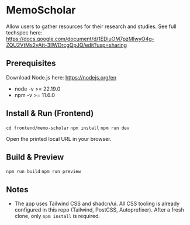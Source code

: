 # MemoScholar

Allow users to gather resources for their research and studies. 
See full techspec here: https://docs.google.com/document/d/1EDiuOM7pzMlwyO4g-ZQU2VtMs2yAtt-3llWDrcgQpJQ/edit?usp=sharing

## Prerequisites
Download Node.js here: https://nodejs.org/en
- node -v >= 22.19.0
- npm -v >= 11.6.0

## Install & Run (Frontend)
`cd frontend/memo-scholar`
`npm install`
`npm run dev`

Open the printed local URL in your browser.

## Build & Preview
`npm run build`
`npm run preview`

## Notes
- The app uses Tailwind CSS and shadcn/ui. All CSS tooling is already configured in this repo (Tailwind, PostCSS, Autoprefixer). After a fresh clone, only `npm install` is required.